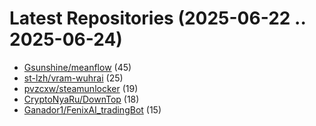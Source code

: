 # Latest Repositories (2025-06-22 .. 2025-06-24)

- [Gsunshine/meanflow](https://github.com/Gsunshine/meanflow) (45)
- [st-lzh/vram-wuhrai](https://github.com/st-lzh/vram-wuhrai) (25)
- [pvzcxw/steamunlocker](https://github.com/pvzcxw/steamunlocker) (19)
- [CryptoNyaRu/DownTop](https://github.com/CryptoNyaRu/DownTop) (18)
- [Ganador1/FenixAI_tradingBot](https://github.com/Ganador1/FenixAI_tradingBot) (15)

